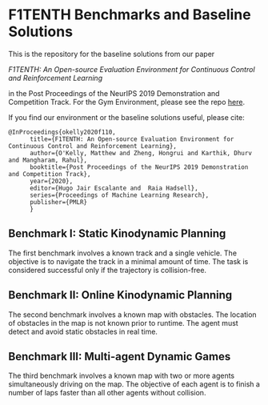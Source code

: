 # F1TENTH Benchmarks and Baseline Solutions
This is the repository for the baseline solutions from our paper 

*F1TENTH: An Open-source Evaluation Environment for Continuous Control and Reinforcement Learning* 

in the Post Proceedings of the NeurIPS 2019 Demonstration and Competition Track. For the Gym Environment, please see the repo [here](https://github.com/f1tenth/f1tenth_gym).

If you find our environment or the baseline solutions useful, please cite:
```
@InProceedings{okelly2020f110,
	  title={F1TENTH: An Open-source Evaluation Environment for Continuous Control and Reinforcement Learning},
	  author={O'Kelly, Matthew and Zheng, Hongrui and Karthik, Dhurv and Mangharam, Rahul},
	  booktitle={Post Proceedings of the NeurIPS 2019 Demonstration and Competition Track},
	  year={2020},
	  editor={Hugo Jair Escalante and  Raia Hadsell},
	  series={Proceedings of Machine Learning Research},
	  publisher={PMLR}
	  }
```

## Benchmark I: Static Kinodynamic Planning
The first benchmark involves a known track and a single vehicle. The objective is to navigate the track in a minimal amount of time. The task is considered successful only if the trajectory is collision-free.

## Benchmark II: Online Kinodynamic Planning
The second benchmark involves a known map with obstacles. The location of obstacles in the map is not known prior to runtime. The agent must detect and avoid static obstacles in real time.

## Benchmark III: Multi-agent Dynamic Games
The third benchmark involves a known map with two or more agents simultaneously driving on the map. The objective of each agent is to finish a number of laps faster than all other agents without collision.
